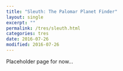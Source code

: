 ```yaml
---
title: "Sleuth: The Palomar Planet Finder"
layout: single
excerpt: ""
permalink: /tres/sleuth.html
categories: tres
date: 2016-07-26
modified: 2016-07-26
---
```


<!--
TODO: 

-->

Placeholder page for now...


